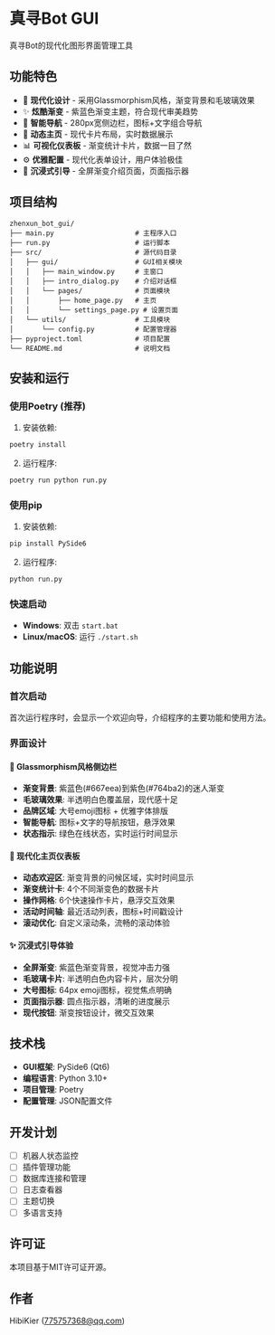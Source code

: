 # 真寻Bot GUI

真寻Bot的现代化图形界面管理工具

## 功能特色

- 🎨 **现代化设计** - 采用Glassmorphism风格，渐变背景和毛玻璃效果
- ✨ **炫酷渐变** - 紫蓝色渐变主题，符合现代审美趋势
- 🧭 **智能导航** - 280px宽侧边栏，图标+文字组合导航
- 🚀 **动态主页** - 现代卡片布局，实时数据展示
- 📊 **可视化仪表板** - 渐变统计卡片，数据一目了然
- ⚙️ **优雅配置** - 现代化表单设计，用户体验极佳
- 🎯 **沉浸式引导** - 全屏渐变介绍页面，页面指示器

## 项目结构

```
zhenxun_bot_gui/
├── main.py                    # 主程序入口
├── run.py                     # 运行脚本
├── src/                       # 源代码目录
│   ├── gui/                   # GUI相关模块
│   │   ├── main_window.py     # 主窗口
│   │   ├── intro_dialog.py    # 介绍对话框
│   │   └── pages/             # 页面模块
│   │       ├── home_page.py   # 主页
│   │       └── settings_page.py # 设置页面
│   └── utils/                 # 工具模块
│       └── config.py          # 配置管理器
├── pyproject.toml             # 项目配置
└── README.md                  # 说明文档
```

## 安装和运行

### 使用Poetry (推荐)

1. 安装依赖:
```bash
poetry install
```

2. 运行程序:
```bash
poetry run python run.py
```

### 使用pip

1. 安装依赖:
```bash
pip install PySide6
```

2. 运行程序:
```bash
python run.py
```

### 快速启动

- **Windows**: 双击 `start.bat`
- **Linux/macOS**: 运行 `./start.sh`

## 功能说明

### 首次启动

首次运行程序时，会显示一个欢迎向导，介绍程序的主要功能和使用方法。

### 界面设计

#### 🎨 Glassmorphism风格侧边栏
- **渐变背景**: 紫蓝色(#667eea)到紫色(#764ba2)的迷人渐变
- **毛玻璃效果**: 半透明白色覆盖层，现代感十足
- **品牌区域**: 大号emoji图标 + 优雅字体排版
- **智能导航**: 图标+文字的导航按钮，悬浮效果
- **状态指示**: 绿色在线状态，实时运行时间显示

#### 🚀 现代化主页仪表板
- **动态欢迎区**: 渐变背景的问候区域，实时时间显示
- **渐变统计卡**: 4个不同渐变色的数据卡片
- **操作网格**: 6个快速操作卡片，悬浮交互效果
- **活动时间轴**: 最近活动列表，图标+时间戳设计
- **滚动优化**: 自定义滚动条，流畅的滚动体验

#### ✨ 沉浸式引导体验
- **全屏渐变**: 紫蓝色渐变背景，视觉冲击力强
- **毛玻璃卡片**: 半透明白色内容卡片，层次分明
- **大号图标**: 64px emoji图标，视觉焦点明确
- **页面指示器**: 圆点指示器，清晰的进度展示
- **现代按钮**: 渐变按钮设计，微交互效果

## 技术栈

- **GUI框架**: PySide6 (Qt6)
- **编程语言**: Python 3.10+
- **项目管理**: Poetry
- **配置管理**: JSON配置文件

## 开发计划

- [ ] 机器人状态监控
- [ ] 插件管理功能
- [ ] 数据库连接和管理
- [ ] 日志查看器
- [ ] 主题切换
- [ ] 多语言支持

## 许可证

本项目基于MIT许可证开源。

## 作者

HibiKier (775757368@qq.com)